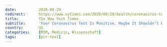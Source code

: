 ```yaml
---
date:          2020-08-29
redirect:      https://www.nytimes.com/2020/08/29/health/coronavirus-testing.html
title:         The New York Times
subtitle:      'Your Coronavirus Test Is Positive. Maybe It Shouldn’t Be.'
country:       US
categories:    [MSM, Medizin, Wissenschaft]
tags:          [pcr-test]
---
```

